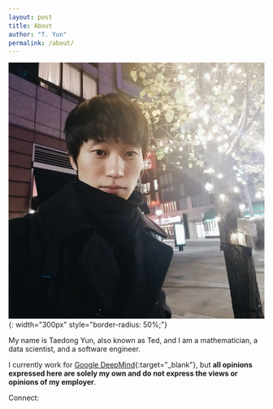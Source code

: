 ```yaml
---
layout: post
title: About
author: "T. Yun"
permalink: /about/
---
```


![Profile picture](/assets/images/me.jpg){: width="300px" style="border-radius: 50%;"}

My name is Taedong Yun, also known as Ted, and I am a mathematician, a data scientist, and a software engineer.

I currently work for [Google DeepMind](https://deepmind.google/){:target="_blank"}, but **all opinions expressed here are solely my own and do not express the views or opinions of my employer**.

Connect: <a href="https://linkedin.com/in/tedyun/"><i class="fa-brands fa-linkedin"></i></a> <a href="https://github.com/tedyun"><i class="fa-brands fa-github"></i></a> <a href="https://twitter.com/tedyun"><i class="fa-brands fa-twitter"></i></a> <a href="https://bsky.app/profile/tedyun.bsky.social"><i class="fa-brands fa-bluesky"></i></a>
